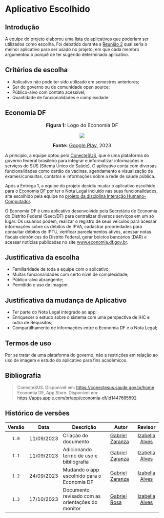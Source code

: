 # Aplicativo Escolhido

## Introdução

A equipe do projeto elaborou uma [lista de aplicativos](https://requisitos-de-software.github.io/2023.2-Economia-DF/planejamento%20do%20projeto/lista-apps-avaliados/) que poderiam ser utilizados como escolha. Foi debatido durante a [Reunião 2](https://requisitos-de-software.github.io/2023.2-Economia-DF/atas/Reuni%C3%A3o%202%20-%2005.09.2023/) qual seria o melhor aplicativo para ser usado no projeto, em que cada membro argumentou o porquê de ter sugerido determinado aplicativo.

## Critérios de escolha

- Aplicativo não pode ter sido utilizado em semestres anteriores;
- Ser do governo ou de comunidade open source;
- Público-alvo com contato acessível;
- Quantidade de funcionalidades e complexidade.

## Economia DF

<div align="center">
<font size="3"><p style="text-align: center"><b>Figura 1:</b> Logo do Economia DF</p></font>

<img src="https://github.com/Requisitos-de-Software/2023.2-Economia-DF/blob/main/docs/imagens/economia%20df%20icone.png?raw=true">

<font size="3"><p style="text-align: center"><b>Fonte:</b> <a href="https://play.google.com/store/apps/details?id=br.gov.df.fazenda.sefacil&hl=pt_BR">Google Play</a>, 2023</p></font>
</div>

A principio, a equipe optou pelo [ConecteSUS](https://play.google.com/store/apps/details?id=br.gov.datasus.cnsdigital&hl=pt_BR&gl=US), que é uma plataforma do governo federal brasileiro para integrar e informatizar informações e serviços do SUS (Sitema Único de Saúde). O aplicativo conta com diversas funcionalidades como cartão de vacinas, agendamento e visualização de exames/consultas, contatos e informações sobre a rede de saúde pública.

Após a Entrega 1, a equipe do projeto decidiu mudar o aplicativo escolhido para o [Economia DF](https://play.google.com/store/apps/details?id=br.gov.df.fazenda.sefacil&hl=pt_BR) por ter o Nota Legal incluido nas suas funcionalidades, site escolhido pela equipe no [projeto da disciplina Interação Humano-Computador](https://interacao-humano-computador.github.io/2023.2-NotaLegal/). 

O Economia DF é uma aplicativo desenvolvido pela Secretária de Economia do Distrito Federal (Seec/DF) para centralizar diversos serviços em um só lugar. Os usuários podem, realizar o registro de seus veículos para acessar informações sobre os débitos de IPVA, cadastrar propriedades para consultar débitos de IPTU, verificar parcelamentos ativos, acessar notas fiscais eletrônicas do Distrito Federal, gerar boletos bancários (DAR) e acessar notícias publicadas no site www.economia.df.gov.br.

## Justificativa da escolha

- Familiaridade de toda a equipe com o aplicativo;
- Muitas funcionalidades com certo nível de complexidade;
- Público-alvo abrangente;
- Permitido o uso de imagem.

## Justificativa da mudança de Aplicativo

- Ter parte do Nota Legal integrado ao app;
- Enriquecer o estudo sobre o sistema com uma perspectiva de IHC e outra de Requisitos;
- Compartilhamento de informações entre o Economia DF e o Nota Legal;

## Termos de uso

Por se tratar de uma plataforma do governo, não a restrições em relação ao uso de imagem e estudo do aplicativo para fins acadêmicos.

## Bibliografia

> ConecteSUS. Disponível em: https://conectesus.saude.gov.br/home
> Economia DF, App Store. Disponível em: https://apps.apple.com/br/app/economia-df/id1447665592

## Histórico de versões

|Versão|Data|Descrição|Autor|Revisor|
|:----:|----|---------|-----|:-------:|
|`1.0`|11/09/2023|Criação do documento|[Gabriel Zaranza](https://github.com/GZaranza) |[Izabella Alves](https://github.com/izabellaalves)|
|`1.1`|11/09/2023|Adicionando termo de uso e bibliografia|[Gabriel Zaranza](https://github.com/GZaranza) |[Izabella Alves](https://github.com/izabellaalves)|
|`1.2`|24/09/2023|Mudando o app escolhido para o Economia DF|[Gabriel Zaranza](https://github.com/GZaranza) |[Izabella Alves](https://github.com/izabellaalves)|
|`1.3`|17/10/2023|Documento revisado com as orientações do monitor |[Gabriel Rosa](https://github.com/gabrielrosa09) |[Izabella Alves](https://github.com/izabellaalves)|
